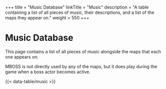 +++
title = "Music Database"
linkTitle = "Music"
description = "A table containing a list of all pieces of music, their descriptions, and a list of the maps they appear on."
weight = 550
+++

# Music Database

This page contains a list of all pieces of music alongside the maps that each one appears on.

MBOSS is not directly used by any of the maps, but it does play during the game when a boss actor becomes active.

{{< data-table/music >}}
